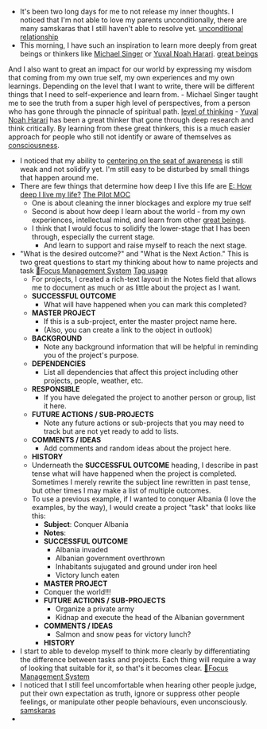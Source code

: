 - It's been two long days for me to not release my inner thoughts. I noticed that I'm not able to love my parents unconditionally, there are many samskaras that I still haven't able to resolve yet. [unconditional relationship](<unconditional relationship.md>)
- This morning, I have such an inspiration to learn more deeply from great beings or thinkers like [Michael Singer](<Michael Singer.md>) or [Yuval Noah Harari](<Yuval Noah Harari.md>). [great beings](<great beings.md>)

And I also want to great an impact for our world by expressing my wisdom that coming from my own true self, my own experiences and my own learnings. Depending on the level that I want to write, there will be different things that I need to self-experience and learn from.
    - Michael Singer taught me to see the truth from a super high level of perspectives, from a person who has gone through the pinnacle of spiritual path. [level of thinking](<level of thinking.md>)
    - [Yuval Noah Harari](<Yuval Noah Harari.md>) has been a great thinker that gone through deep research and think critically. By learning from these great thinkers, this is a much easier approach for people who still not identify or aware of themselves as [consciousness](<consciousness.md>).
- I noticed that my ability to [centering on the seat of awareness](<centering on the seat of awareness.md>) is still weak and not solidify yet. I'm still easy to be disturbed by small things that happen around me.
- There are few things that determine how deep I live this life are [E: How deep I live my life?](<E: How deep I live my life?.md>) [The Pilot MOC](<The Pilot MOC.md>)
    - One is about cleaning the inner blockages and explore my true self
    - Second is about how deep I learn about the world - from my own experiences, intellectual mind, and learn from other [great beings](<great beings.md>).
    - I think that I would focus to solidify the lower-stage that I has been through, especially the current stage.
        - And learn to support and raise myself to reach the next stage.
- "What is the desired outcome?" and "What is the Next Action." This is two great questions to start my thinking about how to name projects and task [🌱Focus Management System](<🌱Focus Management System.md>) [Tag usage](<Tag usage.md>)
    - For projects, I created a rich-text layout in the Notes field that allows me to document as much or as little about the project as I want.
    - **SUCCESSFUL OUTCOME**
        - What will have happened when you can mark this completed?
    - **MASTER PROJECT**
        - If this is a sub-project, enter the master project name here.
        - (Also, you can create a link to the object in outlook)
    - **BACKGROUND**
        - Note any background information that will be helpful in reminding you of the project's purpose.
    - **DEPENDENCIES**
        - List all dependencies that affect this project including other projects, people, weather, etc.
    - **RESPONSIBLE**
        - If you have delegated the project to another person or group, list it here.
    - **FUTURE ACTIONS / SUB-PROJECTS**
        - Note any future actions or sub-projects that you may need to track but are not yet ready to add to lists.
    - **COMMENTS / IDEAS**
        - Add comments and random ideas about the project here.
    - **HISTORY**
    - Underneath the **SUCCESSFUL OUTCOME** heading, I describe in past tense what will have happened when the project is completed. Sometimes I merely rewrite the subject line rewritten in past tense, but other times I may make a list of multiple outcomes.
    - To use a previous example, if I wanted to conquer Albania (I love the examples, by the way), I would create a project "task" that looks like this:
        - **Subject**: Conquer Albania
        - **Notes**:
        - **SUCCESSFUL OUTCOME**
            - Albania invaded
            - Albanian government overthrown
            - Inhabitants sujugated and ground under iron heel
            - Victory lunch eaten
        - **MASTER PROJECT**
        - Conquer the world!!!
        - **FUTURE ACTIONS / SUB-PROJECTS**
            - Organize a private army
            - Kidnap and execute the head of the Albanian government
        - **COMMENTS / IDEAS**
            - Salmon and snow peas for victory lunch?
        - **HISTORY**
- I start to able to develop myself to think more clearly by differentiating the difference between tasks and projects. Each thing will require a way of looking that suitable for it, so that's it becomes clear.  [🌱Focus Management System](<🌱Focus Management System.md>)
- I noticed that I still feel uncomfortable when hearing other people judge, put their own expectation as truth, ignore or suppress other people feelings, or manipulate other people behaviours, even unconsciously. [samskaras](<samskaras.md>)
- 
